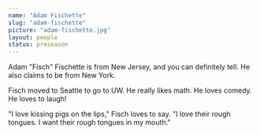 ```yaml
---
name: "Adam Fischette"
slug: "adam-fischette"
picture: "adam-fischette.jpg"
layout: people
status: preseason
---
```


Adam "Fisch" Fischette is from New Jersey, and you can definitely tell.
He also claims to be from New York.

Fisch moved to Seattle to go to UW. He really likes math. He loves comedy. He
loves to laugh!

"I love kissing pigs on the lips," Fisch loves to say. "I love their rough
tongues. I want their rough tongues in my mouth."

